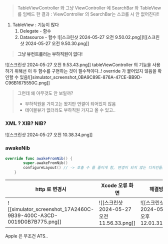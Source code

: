 > TableViewController 와 그냥 ViewController 에 SearchBar 와 TableView를 임베드 한 결과 : ViewController 의 SearchBar는 스코롤 시 안 없어진다!!


1. TableView : 기능이 많다
	1. Delegate - 함수
	2. Datasource - 함수
![[스크린샷 2024-05-27 오전 9.50.02.png]]![[스크린샷 2024-05-27 오전 9.50.30.png]]
> **그냥 뷰컨트롤러는 부하직원이 없다!**

![[스크린샷 2024-05-27 오전 9.53.43.png]]
tableViewController 의 기능을 사용하기 위해선 이 두 함수를 구현하는 것이 필수적이다..! override 가 붙어있지 않음을 확인할 수 있음![[simulator_screenshot_0BA9C89E-876A-47CE-BB9D-C96B1675550C.png]]
> 그런데 왜 아무것도 안 보일까?
> 	- 부하직원을 가지고는 왔지만 연결이 되어있지 않음
> 	- 테이블뷰가 없더라도 부하직원 가지고 올 수 있고..


### XML ? XIB? NIB?
![[스크린샷 2024-05-27 오전 10.38.34.png]]

### awakeNib
```swift
override func awakeFromNib() {
        super.awakeFromNib()
        configureLayout() // -> 호출 수 를 줄이게 함, 변경이 되지 않는 디자인들을 여기에 넣어 최적화 함
    }
```

| http 로 변경시                                                         | Xcode 오류 화면                          | 해결방법                                 |
| ------------------------------------------------------------------ | ------------------------------------ | ------------------------------------ |
| ![[simulator_screenshot_17A2460C-9B39-400C-A3CD-0019D0B7B775.png]] | ![[스크린샷 2024-05-27 오전 11.56.33.png]] | ![[스크린샷 2024-05-27 오후 12.01.31.png]] |
Apple 은 무조건 ATS..
